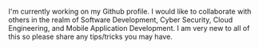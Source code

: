 I'm currently working on my Github profile.
I would like to collaborate with others in the realm of Software Development, Cyber Security, Cloud Engineering, and Mobile Application Development.
I am very new to all of this so please share any tips/tricks you may have.
